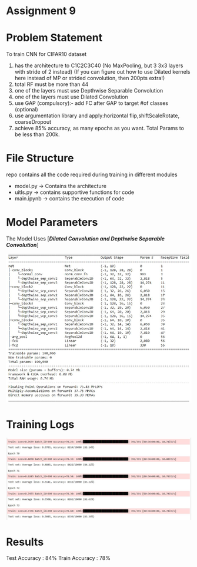 # Assignment 9

# Problem Statement

To train CNN for CIFAR10 dataset

1. has the architecture to C1C2C3C40 (No MaxPooling, but 3 3x3 layers with stride of 2 instead) (If you can figure out how to use Dilated kernels here instead of MP or strided convolution, then 200pts extra!)
2. total RF must be more than 44
3. one of the layers must use Depthwise Separable Convolution
4. one of the layers must use Dilated Convolution
5. use GAP (compulsory):- add FC after GAP to target #of classes (optional)
6. use argumentation library and apply:horizontal flip,shiftScaleRotate, coarseDropout 
7. achieve 85% accuracy, as many epochs as you want. Total Params to be less than 200k.

# File Structure

repo contains all the code required during training in different modules
   - model.py -> Contains the architecture
   - uitls.py -> contains supportive functions for code
   - main.ipynb -> contains the execution of code 


# Model Parameters

The Model Uses [***Dilated Convolution and Depthwise Separable Convolution***] 

<p align="center">
    <img src="images/architecture.JPG" alt="centered image" />
</p>

 
# Training Logs

<p align="center">
    <img src="images/train_log.JPG" alt="centered image" />
</p>

       

# Results

  Test Accuracy : 84%
  Train Accuracy : 78%


